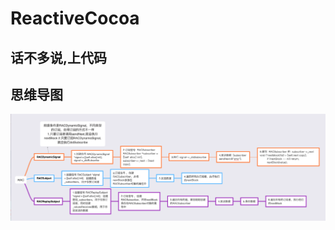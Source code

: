 # ReactiveCocoa

## 话不多说,上代码

## 思维导图
![Image text](https://github.com/iOS-fei/ReactiveCocoa/blob/master/img-folder/Snip20190215_1.png)
